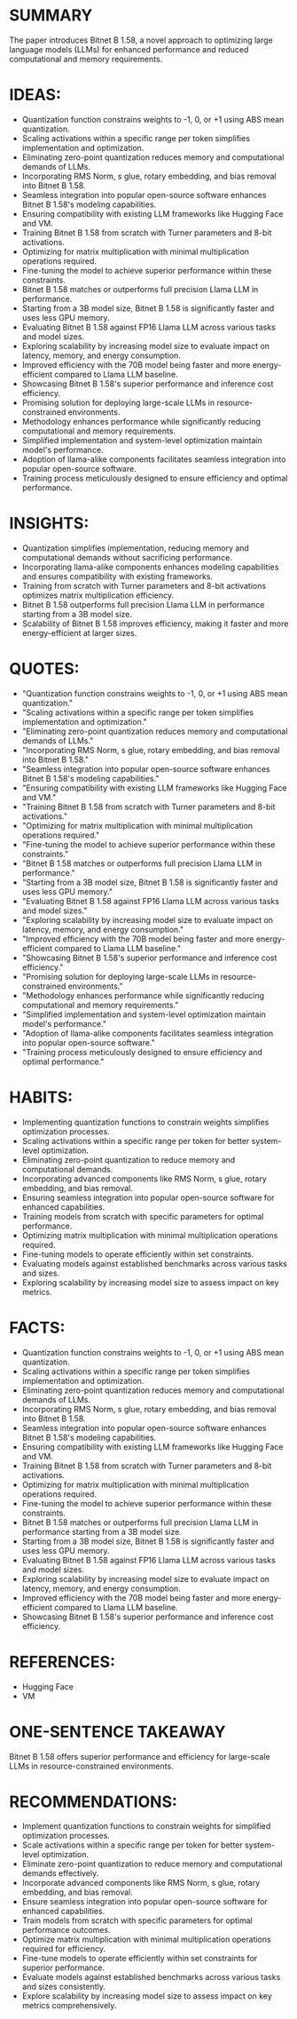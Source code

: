 # SUMMARY
The paper introduces Bitnet B 1.58, a novel approach to optimizing large language models (LLMs) for enhanced performance and reduced computational and memory requirements.

# IDEAS:
- Quantization function constrains weights to -1, 0, or +1 using ABS mean quantization.
- Scaling activations within a specific range per token simplifies implementation and optimization.
- Eliminating zero-point quantization reduces memory and computational demands of LLMs.
- Incorporating RMS Norm, s glue, rotary embedding, and bias removal into Bitnet B 1.58.
- Seamless integration into popular open-source software enhances Bitnet B 1.58's modeling capabilities.
- Ensuring compatibility with existing LLM frameworks like Hugging Face and VM.
- Training Bitnet B 1.58 from scratch with Turner parameters and 8-bit activations.
- Optimizing for matrix multiplication with minimal multiplication operations required.
- Fine-tuning the model to achieve superior performance within these constraints.
- Bitnet B 1.58 matches or outperforms full precision Llama LLM in performance.
- Starting from a 3B model size, Bitnet B 1.58 is significantly faster and uses less GPU memory.
- Evaluating Bitnet B 1.58 against FP16 Llama LLM across various tasks and model sizes.
- Exploring scalability by increasing model size to evaluate impact on latency, memory, and energy consumption.
- Improved efficiency with the 70B model being faster and more energy-efficient compared to Llama LLM baseline.
- Showcasing Bitnet B 1.58's superior performance and inference cost efficiency.
- Promising solution for deploying large-scale LLMs in resource-constrained environments.
- Methodology enhances performance while significantly reducing computational and memory requirements.
- Simplified implementation and system-level optimization maintain model's performance.
- Adoption of llama-alike components facilitates seamless integration into popular open-source software.
- Training process meticulously designed to ensure efficiency and optimal performance.

# INSIGHTS:
- Quantization simplifies implementation, reducing memory and computational demands without sacrificing performance.
- Incorporating llama-alike components enhances modeling capabilities and ensures compatibility with existing frameworks.
- Training from scratch with Turner parameters and 8-bit activations optimizes matrix multiplication efficiency.
- Bitnet B 1.58 outperforms full precision Llama LLM in performance starting from a 3B model size.
- Scalability of Bitnet B 1.58 improves efficiency, making it faster and more energy-efficient at larger sizes.

# QUOTES:
- "Quantization function constrains weights to -1, 0, or +1 using ABS mean quantization."
- "Scaling activations within a specific range per token simplifies implementation and optimization."
- "Eliminating zero-point quantization reduces memory and computational demands of LLMs."
- "Incorporating RMS Norm, s glue, rotary embedding, and bias removal into Bitnet B 1.58."
- "Seamless integration into popular open-source software enhances Bitnet B 1.58's modeling capabilities."
- "Ensuring compatibility with existing LLM frameworks like Hugging Face and VM."
- "Training Bitnet B 1.58 from scratch with Turner parameters and 8-bit activations."
- "Optimizing for matrix multiplication with minimal multiplication operations required."
- "Fine-tuning the model to achieve superior performance within these constraints."
- "Bitnet B 1.58 matches or outperforms full precision Llama LLM in performance."
- "Starting from a 3B model size, Bitnet B 1.58 is significantly faster and uses less GPU memory."
- "Evaluating Bitnet B 1.58 against FP16 Llama LLM across various tasks and model sizes."
- "Exploring scalability by increasing model size to evaluate impact on latency, memory, and energy consumption."
- "Improved efficiency with the 70B model being faster and more energy-efficient compared to Llama LLM baseline."
- "Showcasing Bitnet B 1.58's superior performance and inference cost efficiency."
- "Promising solution for deploying large-scale LLMs in resource-constrained environments."
- "Methodology enhances performance while significantly reducing computational and memory requirements."
- "Simplified implementation and system-level optimization maintain model's performance."
- "Adoption of llama-alike components facilitates seamless integration into popular open-source software."
- "Training process meticulously designed to ensure efficiency and optimal performance."

# HABITS:
- Implementing quantization functions to constrain weights simplifies optimization processes.
- Scaling activations within a specific range per token for better system-level optimization.
- Eliminating zero-point quantization to reduce memory and computational demands.
- Incorporating advanced components like RMS Norm, s glue, rotary embedding, and bias removal.
- Ensuring seamless integration into popular open-source software for enhanced capabilities.
- Training models from scratch with specific parameters for optimal performance.
- Optimizing matrix multiplication with minimal multiplication operations required.
- Fine-tuning models to operate efficiently within set constraints.
- Evaluating models against established benchmarks across various tasks and sizes.
- Exploring scalability by increasing model size to assess impact on key metrics.

# FACTS:
- Quantization function constrains weights to -1, 0, or +1 using ABS mean quantization.
- Scaling activations within a specific range per token simplifies implementation and optimization.
- Eliminating zero-point quantization reduces memory and computational demands of LLMs.
- Incorporating RMS Norm, s glue, rotary embedding, and bias removal into Bitnet B 1.58.
- Seamless integration into popular open-source software enhances Bitnet B 1.58's modeling capabilities.
- Ensuring compatibility with existing LLM frameworks like Hugging Face and VM.
- Training Bitnet B 1.58 from scratch with Turner parameters and 8-bit activations.
- Optimizing for matrix multiplication with minimal multiplication operations required.
- Fine-tuning the model to achieve superior performance within these constraints.
- Bitnet B 1.58 matches or outperforms full precision Llama LLM in performance starting from a 3B model size.
- Starting from a 3B model size, Bitnet B 1.58 is significantly faster and uses less GPU memory.
- Evaluating Bitnet B 1.58 against FP16 Llama LLM across various tasks and model sizes.
- Exploring scalability by increasing model size to evaluate impact on latency, memory, and energy consumption.
- Improved efficiency with the 70B model being faster and more energy-efficient compared to Llama LLM baseline.
- Showcasing Bitnet B 1.58's superior performance and inference cost efficiency.

# REFERENCES:
- Hugging Face
- VM

# ONE-SENTENCE TAKEAWAY
Bitnet B 1.58 offers superior performance and efficiency for large-scale LLMs in resource-constrained environments.

# RECOMMENDATIONS:
- Implement quantization functions to constrain weights for simplified optimization processes.
- Scale activations within a specific range per token for better system-level optimization.
- Eliminate zero-point quantization to reduce memory and computational demands effectively.
- Incorporate advanced components like RMS Norm, s glue, rotary embedding, and bias removal.
- Ensure seamless integration into popular open-source software for enhanced capabilities.
- Train models from scratch with specific parameters for optimal performance outcomes.
- Optimize matrix multiplication with minimal multiplication operations required for efficiency.
- Fine-tune models to operate efficiently within set constraints for superior performance.
- Evaluate models against established benchmarks across various tasks and sizes consistently.
- Explore scalability by increasing model size to assess impact on key metrics comprehensively.